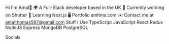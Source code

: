 Hi I'm Amal👋
🌍  A Full-Stack developer based in the UK
🚀  Currently working on Shutter
🧠  Learning Next.js
🖥️  Portfolio amltms.com
✉️  Contact me at amalthomas587@gmail.com
Stuff I Use
TypeScript JavaScript React Redux NodeJS Express MongoDB PostgreSQL

Socials
